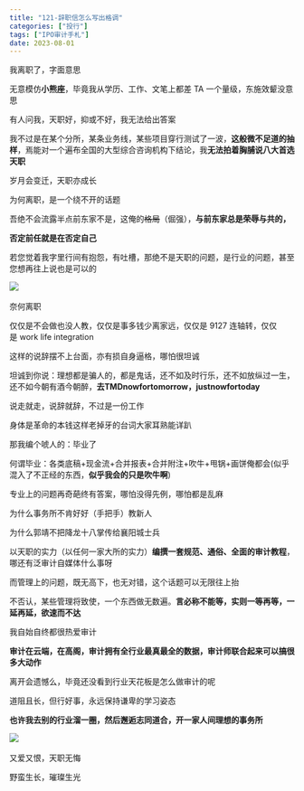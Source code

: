 ```yaml
---
title: "121-辞职信怎么写出格调"
categories: ["投行"]
tags: ["IPO审计手札"]
date: 2023-08-01
---
```

我离职了，字面意思

无意模仿**小熊座**，毕竟我从学历、工作、文笔上都差 TA 一个量级，东施效颦没意思

有人问我，天职好，抑或不好，我无法给出答案

我不过是在某个分所，某条业务线，某些项目穿行测试了一波，**这般微不足道的抽样**，焉能对一个遍布全国的大型综合咨询机构下结论，我**无法拍着胸脯说八大首选天职**

岁月会变迁，天职亦成长

为何离职，是一个绕不开的话题

吾绝不会流露半点前东家不是，这俺的~~格局~~（倔强），**与前东家总是荣辱与共的，**

**否定前任就是在否定自己**

若您觉着我字里行间有抱怨，有吐槽，那绝不是天职的问题，是行业的问题，甚至您想再往上说也是可以的

![](https://cdn.staticaly.com/gh/richffan/img@main/obsidian/IPO/121-辞职信怎么写出格调_1.webp) 

奈何离职

仅仅是不会做也没人教，仅仅是事多钱少离家远，仅仅是 9127 连轴转，仅仅是 work life integration

这样的说辞摆不上台面，亦有损自身逼格，哪怕很坦诚

坦诚到你说：理想都是骗人的，都是鬼话，还不如及时行乐，还不如放纵过一生，还不如今朝有酒今朝醉，**去TMDnowfortomorrow，justnowfortoday**

  

说走就走，说辞就辞，不过是一份工作

身体是革命的本钱这样老掉牙的台词大家耳熟能详趴

那我编个唬人的：毕业了

何谓毕业：各类底稿+现金流+合并报表+合并附注+吹牛+甩锅+画饼俺都会(似乎混入了不正经的东西，**似乎我会的只是吹牛啊**)

专业上的问题再奇葩终有答案，哪怕没得先例，哪怕都是乱麻

为什么事务所不肯好好（手把手）教新人

为什么郭靖不把降龙十八掌传给襄阳城士兵

以天职的实力（以任何一家大所的实力）**编撰一套规范、通俗、全面的审计教程**，哪还有泛审计自媒体什么事呀

而管理上的问题，既无高下，也无对错，这个话题可以无限往上抬

不否认，某些管理将致使，一个东西做无数遍。**言必称不能等，实则一等再等，一延再延，欲速而不达**

  

我自始自终都很热爱审计

**审计在云端，在高阁，审计拥有全行业最真最全的数据，审计师联合起来可以搞很多大动作**

离开会遗憾么，毕竟还没看到行业天花板是怎么做审计的呢

道阻且长，但行好事，永远保持谦卑的学习姿态

**也许我去别的行业溜一圈，然后邂逅志同道合，开一家人间理想的事务所**

![](https://cdn.staticaly.com/gh/richffan/img@main/obsidian/IPO/121-辞职信怎么写出格调_2.webp) 

又爱又恨，天职无悔

野蛮生长，璀璨生光